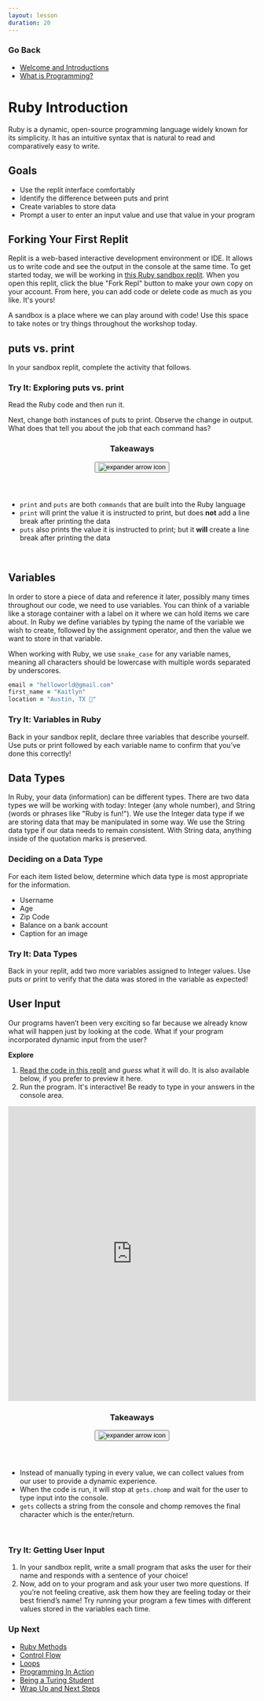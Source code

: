 ```yaml
---
layout: lesson
duration: 20
---
```


### Go Back

- [Welcome and Introductions](../)
- [What is Programming?](../what-is-programming)

# Ruby Introduction

Ruby is a dynamic, open-source programming language widely known for its simplicity. It has an intuitive syntax that is natural to read and comparatively easy to write.

## Goals

- Use the replit interface comfortably
- Identify the difference between puts and print
- Create variables to store data
- Prompt a user to enter an input value and use that value in your program

## Forking Your First Replit

Replit is a web-based interactive development environment or IDE. It allows us to write code and see the output in the console at the same time. To get started today, we will be working in <a href="https://replit.com/@turingschool/ruby-sandbox#main.rb" target="blank">this Ruby sandbox replit</a>. When you open this replit, click the blue "Fork Repl" button to make your own copy on your account. From here, you can add code or delete code as much as you like. It's yours!

A sandbox is a place where we can play around with code! Use this space to take notes or try things throughout the workshop today.

## puts vs. print

In your sandbox replit, complete the activity that follows.

<div class="try-it-new">
  <h3>Try It: Exploring puts vs. print</h3>
  <p>Read the Ruby code and then run it.</p>
  <p>Next, change both instances of puts to print. Observe the change in output. What does that tell you about the job that each command has?</p>
</div>

<div class="expander expander-lesson">
  <header>
    <h3 class="spicy-click">Takeaways</h3>
    <div>
      <button class="expander-btn">
          <img
            src="../../assets/icons/arrow.svg"
            alt="expander arrow icon" />
      </button>
    </div>
  </header>
  <div class="hide">
    <ul>
      <li><code>print</code> and <code>puts</code> are both <code>commands</code> that are built into the Ruby language</li>
      <li><code>print</code> will print the value it is instructed to print, but does <strong>not</strong> add a line break after printing the data</li>
      <li><code>puts</code> also prints the value it is instructed to print; but it <strong>will</strong> create a line break after printing the data</li>
    </ul>
  </div>
</div>
<br>

## Variables

In order to store a piece of data and reference it later, possibly many times throughout our code, we need to use variables. You can think of a variable like a storage container with a label on it where we can hold items we care about. In Ruby we define variables by typing the name of the variable we wish to create, followed by the assignment operator, and then the value we want to store in that variable.

When working with Ruby, we use <code>snake_case</code> for any variable names, meaning all characters should be lowercase with multiple words separated by underscores.

```ruby
email = "helloworld@gmail.com"
first_name = "Kaitlyn"
location = "Austin, TX 🦇"
```

<div class="try-it-new">
  <h3>Try It: Variables in Ruby</h3>
  <p>Back in your sandbox replit, declare three variables that describe yourself. Use puts or print followed by each variable name to confirm that you’ve done this correctly!</p>
</div>

## Data Types

In Ruby, your data (information) can be different types. There are two data types we will be working with today: Integer (any whole number), and String (words or phrases like "Ruby is fun!"). We use the Integer data type if we are storing data that may be manipulated in some way. We use the String data type if our data needs to remain consistent. With String data, anything inside of the quotation marks is preserved.

<div class="module-card fe-project-card">
  <h3>Deciding on a Data Type</h3>
  <p>For each item listed below, determine which data type is most appropriate for the information.
  <ul>
    <li>Username</li>
    <li>Age</li>
    <li>Zip Code</li>
    <li>Balance on a bank account</li>
    <li>Caption for an image</li>
  </ul>
  </p>
</div>

<div class="try-it-new">
  <h3>Try It: Data Types</h3>
  <p>Back in your replit, add two more variables assigned to Integer values. Use puts or print to verify that the data was stored in the variable as expected!</p>
</div>

## User Input

Our programs haven’t been very exciting so far because we already know what will happen just by looking at the code. What if your program incorporated dynamic input from the user?

**Explore**

1. <a href="https://replit.com/@turingschool/ColdPowderblueMeasurements" target="blank">Read the code in this replit</a> and *guess* what it will do. It is also available below, if you prefer to preview it here.
2. Run the program. It's interactive! Be ready to type in your answers in the console area.

<iframe frameborder="0" width="100%" height="600px" src="https://replit.com/@turingschool/Getting-User-Input?lite=true"></iframe>

<div class="expander expander-lesson">
  <header>
    <h3 class="spicy-click">Takeaways</h3>
    <div>
      <button class="expander-btn">
          <img
            src="../../assets/icons/arrow.svg"
            alt="expander arrow icon" />
      </button>
    </div>
  </header>
  <div class="hide">
    <ul>
      <li>Instead of manually typing in every value, we can collect values from our user to provide a dynamic experience.</li>
      <li>When the code is run, it will stop at <code>gets.chomp</code> and wait for the user to type input into the console.</li>
      <li><code>gets</code> collects a string from the console and chomp removes the final character which is the enter/return.</li>
    </ul>
  </div>
</div>
<br>

<div class="try-it-new">
  <h3>Try It: Getting User Input</h3>
  <ol>
    <li>In your sandbox replit, write a small program that asks the user for their name and responds with a sentence of your choice!</li>
    <li>Now, add on to your program and ask your user two more questions. If you’re not feeling creative, ask them how they are feeling today or their best friend’s name! Try running your program a few times with different values stored in the variables each time.</li>
  </ol>
</div>

### Up Next
- [Ruby Methods](../ruby-methods)
- [Control Flow](../control-flow)
- [Loops](../loops)
- [Programming In Action](../oop)
- [Being a Turing Student](../turing-info)
- [Wrap Up and Next Steps](../turing-info/next-steps)
